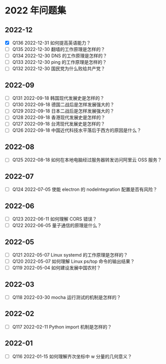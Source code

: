 # 2022 年问题集

## 2022-12

- [x] Q136 2022-12-31 如何提高英语能力？
- [ ] Q135 2022-12-30 翻墙的工作原理是怎样的？
- [ ] Q134 2022-12-30 DNS 的工作原理是怎样的？
- [ ] Q133 2022-12-30 ping 的工作原理是怎样的？
- [ ] Q132 2022-12-30 国民党为什么败给共产党？

## 2022-09

- [ ] Q131 2022-09-18 韩国现代发展史是怎样的？
- [ ] Q130 2022-09-18 德国二战后是怎样发展强大的？
- [ ] Q129 2022-09-18 日本二战后是怎样发展强大的？
- [ ] Q128 2022-09-18 香港现代发展史是怎样的？
- [ ] Q127 2022-09-18 台湾现代发展史是怎样的？
- [ ] Q126 2022-09-18 中国近代科技水平落后于西方的原因是什么？

## 2022-08

- [ ] Q125 2022-08-18 如何在本地电脑经过服务器转发访问阿里云 OSS 服务？

## 2022-07

- [ ] Q124 2022-07-05 使能 electron 的 nodeIntegration 配置是否有风险？

## 2022-06

- [ ] Q123 2022-06-11 如何理解 CORS 错误？
- [ ] Q122 2022-06-05 量子通信的原理是什么？

## 2022-05

- [ ] Q121 2022-05-07 Linux systemd 的工作原理是怎样的？
- [ ] Q120 2022-05-07 如何理解 Linux ps/top 命令的输出结果？
- [ ] Q119 2022-05-04 如何建设发展中国农村？

## 2022-03

- [ ] Q118 2022-03-30 mocha 运行测试的机制是怎样的？

## 2022-02

- [ ] Q117 2022-02-11 Python import 机制是怎样的？

## 2022-01

- [ ] Q116 2022-01-15 如何理解齐次坐标中 w 分量的几何意义？
